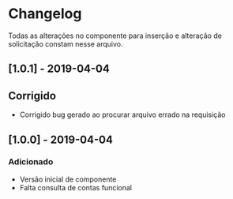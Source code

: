 # Changelog
Todas as alterações no componente para inserção e alteração de solicitação constam nesse arquivo.


## [1.0.1] - 2019-04-04
## Corrigido
- Corrigido bug gerado ao procurar arquivo errado na requisição

## [1.0.0] - 2019-04-04
### Adicionado
- Versão inicial de componente
- Falta consulta de contas funcional